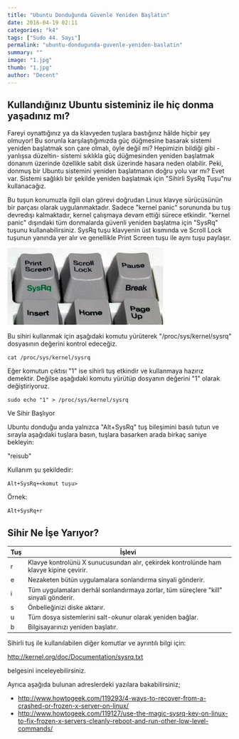 ```yaml
---
title: "Ubuntu Donduğunda Güvenle Yeniden Başlatın"
date: 2016-04-19 02:11
categories: "k4"
tags: ["Sudo 44. Sayı"]
permalink: "ubuntu-dondugunda-guvenle-yeniden-baslatin"
summary: ""
image: "1.jpg"
thumb: "1.jpg"
author: "Decent"
---
```


## Kullandığınız Ubuntu sisteminiz ile hiç donma yaşadınız mı?
Fareyi oynattığınız ya da klavyeden tuşlara bastığınız hâlde hiçbir şey olmuyor! Bu sorunla karşılaştığımızda güç düğmesine basarak sistemi yeniden başlatmak son çare olmalı, öyle değil mi? Hepimizin bildiği gibi -yanlışsa düzeltin- sistemi sıklıkla güç düğmesinden yeniden başlatmak donanım üzerinde özellikle sabit disk üzerinde hasara neden olabilir. Peki, donmuş bir Ubuntu sistemini yeniden başlatmanın doğru yolu var mı? Evet var. Sistemi sağlıklı bir şekilde yeniden başlatmak için "Sihirli SysRq Tuşu"nu kullanacağız.

Bu tuşun konumuzla ilgili olan görevi doğrudan Linux klavye sürücüsünün bir parçası olarak uygulanmaktadır.
Sadece "kernel panic" sorununda bu tuş devredışı kalmaktadır, kernel çalışmaya devam ettiği sürece etkindir. "kernel panic" dışındaki tüm donmalarda güvenli yeniden başlatma için "SysRq" tuşunu kullanabilirsiniz. SysRq tuşu klavyenin üst kısmında ve Scroll Lock tuşunun yanında yer alır ve genellikle Print Screen tuşu ile aynı tuşu paylaşır.


![](images/post/ubuntu-dondugunda-guvenle-yeniden-baslatin/Resim-1_sysrq.jpg)


Bu sihiri kullanmak için aşağıdaki komutu yürüterek "/proc/sys/kernel/sysrq" dosyasının değerini kontrol edeceğiz.

```
cat /proc/sys/kernel/sysrq
```

Eğer komutun çıktısı "1" ise sihirli tuş etkindir ve kullanmaya hazırız demektir.
Değilse aşağıdaki komutu yürütüp dosyanın değerini "1" olarak değiştiriyoruz.

```
sudo echo "1" > /proc/sys/kernel/sysrq
```


Ve Sihir Başlıyor

Ubuntu donduğu anda yalnızca "Alt+SysRq" tuş bileşimini basılı tutun ve sırayla aşağıdaki tuşlara basın, tuşlara basarken arada birkaç saniye bekleyin:

"reisub"

Kullanım şu şekildedir:

```
Alt+SysRq+<komut tuşu>
```

Örnek:

```
Alt+SysRq+r
```

## Sihir Ne İşe Yarıyor?

| Tuş | İşlevi|
|------|---------|
|r | Klavye kontrolünü X sunucusundan alır, çekirdek kontrolünde ham klavye kipine çevirir.|
|e | Nezaketen bütün uygulamalara sonlandırma sinyali gönderir.|
|i | Tüm uygulamaları derhâl sonlandırmaya zorlar, tüm süreçlere "kill" sinyali gönderir.|
|s | Önbelleğinizi diske aktarır.|
|u | Tüm dosya sistemlerini salt-okunur olarak yeniden bağlar.|
|b | Bilgisayarınızı yeniden başlatır.|


Sihirli tuş ile kullanılabilen diğer komutlar ve ayrıntılı bilgi için:

<http://kernel.org/doc/Documentation/sysrq.txt>

belgesini inceleyebilirsiniz.

Ayrıca aşağıda bulunan adreslerdeki yazılara bakabilirsiniz;

* <http://www.howtogeek.com/119293/4-ways-to-recover-from-a-crashed-or-frozen-x-server-on-linux/>  
* <http://www.howtogeek.com/119127/use-the-magic-sysrq-key-on-linux-to-fix-frozen-x-servers-cleanly-reboot-and-run-other-low-level-commands/>  


